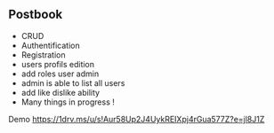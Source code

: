 ## Postbook

- CRUD
- Authentification
- Registration
- users profils edition
- add roles user admin
- admin is able to list all users
- add like dislike ability
- Many things in progress !

Demo https://1drv.ms/u/s!Aur58Up2J4UykREIXpj4rGua577Z?e=jl8J1Z
